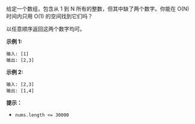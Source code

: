给定一个数组，包含从 1 到 N 所有的整数，但其中缺了两个数字。你能在 O(N) 时间内只用 O(1) 的空间找到它们吗？

以任意顺序返回这两个数字均可。

**示例 1:**

```
输入: [1]
输出: [2,3]
```

**示例 2:**

```
输入: [2,3]
输出: [1,4]
```

**提示：**

- `nums.length <= 30000`



